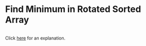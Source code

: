 # Find Minimum in Rotated Sorted Array 

~~~java

~~~

Click [here](Explanation.md) for an explanation.

